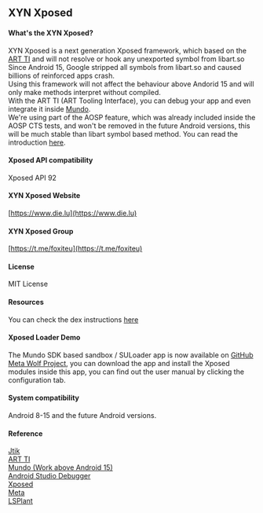## XYN Xposed
#### What's the XYN Xposed?
XYN Xposed is a next generation Xposed framework, which based on the [ART TI](https://source.android.google.cn/docs/core/runtime/art-ti) and will not resolve or hook any unexported symbol from libart.so  
Since Android 15, Google stripped all symbols from libart.so and caused billions of reinforced apps crash.  
Using this framework will not affect the behaviour above Andorid 15 and will only make methods interpret without compiled.  
With the ART TI (ART Tooling Interface), you can debug your app and even integrate it inside [Mundo](https://github.com/Katana-Official/SPatch-Update/releases).  
We're using part of the AOSP feature, which was already included inside the AOSP CTS tests, and won't be removed in the future Android versions, this will be much stable than libart symbol based method. You can read the introduction [here](https://source.android.google.cn/docs/core/runtime/art-ti#validation).
#### Xposed API compatibility
Xposed API 92
#### XYN Xposed Website
[https://www.die.lu](https://www.die.lu)
#### XYN Xposed Group
[https://t.me/foxiteu](https://t.me/foxiteu)
#### License
MIT License
#### Resources
You can check the dex instructions [here](https://cs.android.com/android/platform/superproject/main/+/main:tools/dexter/slicer/)
#### Xposed Loader Demo
The Mundo SDK based sandbox / SULoader app is now available on [GitHub Meta Wolf Project](https://github.com/Katana-Official/Meta/releases), you can download the app and install the Xposed modules inside this app, you can find out the user manual by clicking the configuration tab.
#### System compatibility
Android 8-15 and the future Android versions.
#### Reference
[Jtik](https://github.com/chancerly/jtik)  
[ART TI](https://source.android.google.cn/docs/core/runtime/art-ti)  
[Mundo (Work above Android 15)](https://github.com/Katana-Official/SPatch-Update)  
[Android Studio Debugger](https://developer.android.google.cn/studio/intro/)  
[Xposed](https://github.com/rovo89/Xposed)  
[Meta](https://github.com/Katana-Official/Meta)  
[LSPlant](https://github.com/LSPosed/LSPlant)